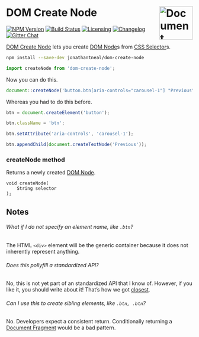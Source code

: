 # DOM Create Node <a href="https://github.com/jonathantneal/dom-create-node"><img src="https://resources.whatwg.org/logo-dom.svg" alt="Document Object Model logo" width="90" height="90" align="right"></a>

[![NPM Version][npm-img]][npm-url]
[![Build Status][cli-img]][cli-url]
[![Licensing][lic-image]][lic-url]
[![Changelog][log-image]][log-url]
[![Gitter Chat][git-image]][git-url]

[DOM Create Node] lets you create [DOM Node]s from [CSS Selector]s.

```sh
npm install --save-dev jonathantneal/dom-create-node
```

```js
import createNode from 'dom-create-node';
```

Now you can do this.

```js
document::createNode('button.btn[aria-controls="carousel-1"] "Previous"');
```

Whereas you had to do this before.

```js
btn = document.createElement('button');

btn.className = 'btn';

btn.setAttribute('aria-controls', 'carousel-1');

btn.appendChild(document.createTextNode('Previous'));
```

### createNode method

Returns a newly created [DOM Node].

```
void createNode(
	String selector
);
```

## Notes

###### *What if I do not specify an element name, like `.btn`?*

The HTML `<div>` element will be the generic container because it does not inherently represent anything.

###### *Does this pollyfill a standardized API?*

No, this is not yet part of an standardized API that I know of. However, if you like it, you should write about it! That’s how we got [closest].

###### *Can I use this to create sibling elements, like `.btn, .btn`?*

No. Developers expect a consistent return. Conditionally returning a [Document Fragment] would be a bad pattern.

[npm-url]: https://www.npmjs.com/package/dom-create-node
[npm-img]: https://img.shields.io/npm/v/dom-create-node.svg
[cli-url]: https://travis-ci.org/jonathantneal/dom-create-node
[cli-img]: https://img.shields.io/travis/jonathantneal/dom-create-node.svg
[lic-url]: LICENSE.md
[lic-image]: https://img.shields.io/npm/l/dom-create-node.svg
[log-url]: CHANGELOG.md
[log-image]: https://img.shields.io/badge/changelog-md-blue.svg
[git-url]: https://gitter.im/postcss/postcss
[git-image]: https://img.shields.io/badge/chat-gitter-blue.svg

[DOM Create Node]: https://github.com/jonathantneal/dom-create-node
[CSS Selector]: https://developer.mozilla.org/en-US/docs/Web/Guide/CSS/Getting_Started/Selectors
[DOM Node]: https://developer.mozilla.org/en-US/docs/Web/API/Node
[closest]: https://github.com/jonathantneal/closest
[Document Fragment]: https://developer.mozilla.org/en-US/docs/Web/API/DocumentFragment
